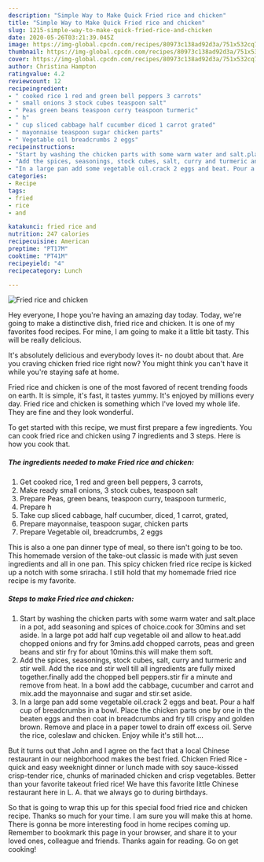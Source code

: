 ```yaml
---
description: "Simple Way to Make Quick Fried rice and chicken"
title: "Simple Way to Make Quick Fried rice and chicken"
slug: 1215-simple-way-to-make-quick-fried-rice-and-chicken
date: 2020-05-26T03:21:39.045Z
image: https://img-global.cpcdn.com/recipes/80973c138ad92d3a/751x532cq70/fried-rice-and-chicken-recipe-main-photo.jpg
thumbnail: https://img-global.cpcdn.com/recipes/80973c138ad92d3a/751x532cq70/fried-rice-and-chicken-recipe-main-photo.jpg
cover: https://img-global.cpcdn.com/recipes/80973c138ad92d3a/751x532cq70/fried-rice-and-chicken-recipe-main-photo.jpg
author: Christina Hampton
ratingvalue: 4.2
reviewcount: 12
recipeingredient:
- " cooked rice 1 red and green bell peppers 3 carrots"
- " small onions 3 stock cubes teaspoon salt"
- " Peas green beans teaspoon curry teaspoon turmeric"
- " h"
- " cup sliced cabbage half cucumber diced 1 carrot grated"
- " mayonnaise teaspoon sugar chicken parts"
- " Vegetable oil breadcrumbs 2 eggs"
recipeinstructions:
- "Start by washing the chicken parts with some warm water and salt.place in a pot, add seasoning and spices of choice.cook for 30mins and set aside. In a large pot add half cup vegetable oil and allow to heat.add chopped onions and fry for 3mins.add chopped carrots, peas and green beans and stir fry for about 10mins.this will make them soft."
- "Add the spices, seasonings, stock cubes, salt, curry and turmeric and stir well. Add the rice and stir well till all ingredients are fully mixed together.finally add the chopped bell peppers.stir fir a minute and remove from heat. In a bowl add the cabbage, cucumber and carrot and mix.add the mayonnaise and sugar and stir.set aside."
- "In a large pan add some vegetable oil.crack 2 eggs and beat. Pour a half cup of breadcrumbs in a bowl. Place the chicken parts one by one in the beaten eggs and then coat in breadcrumbs and fry till crispy and golden brown. Remove and place in a paper towel to drain off excess oil. Serve the rice, coleslaw and chicken. Enjoy while it&#39;s still hot...."
categories:
- Recipe
tags:
- fried
- rice
- and

katakunci: fried rice and 
nutrition: 247 calories
recipecuisine: American
preptime: "PT17M"
cooktime: "PT41M"
recipeyield: "4"
recipecategory: Lunch

---
```



![Fried rice and chicken](https://img-global.cpcdn.com/recipes/80973c138ad92d3a/751x532cq70/fried-rice-and-chicken-recipe-main-photo.jpg)

Hey everyone, I hope you're having an amazing day today. Today, we're going to make a distinctive dish, fried rice and chicken. It is one of my favorites food recipes. For mine, I am going to make it a little bit tasty. This will be really delicious.

It&#39;s absolutely delicious and everybody loves it- no doubt about that. Are you craving chicken fried rice right now? You might think you can&#39;t have it while you&#39;re staying safe at home.

Fried rice and chicken is one of the most favored of recent trending foods on earth. It is simple, it's fast, it tastes yummy. It's enjoyed by millions every day. Fried rice and chicken is something which I've loved my whole life. They are fine and they look wonderful.


To get started with this recipe, we must first prepare a few ingredients. You can cook fried rice and chicken using 7 ingredients and 3 steps. Here is how you cook that.

<!--inarticleads1-->

##### The ingredients needed to make Fried rice and chicken:

1. Get  cooked rice, 1 red and green bell peppers, 3 carrots,
1. Make ready  small onions, 3 stock cubes, teaspoon salt
1. Prepare  Peas, green beans, teaspoon curry, teaspoon turmeric,
1. Prepare  h
1. Take  cup sliced cabbage, half cucumber, diced, 1 carrot, grated,
1. Prepare  mayonnaise, teaspoon sugar, chicken parts
1. Prepare  Vegetable oil, breadcrumbs, 2 eggs


This is also a one pan dinner type of meal, so there isn&#39;t going to be too. This homemade version of the take-out classic is made with just seven ingredients and all in one pan. This spicy chicken fried rice recipe is kicked up a notch with some sriracha. I still hold that my homemade fried rice recipe is my favorite. 

<!--inarticleads2-->

##### Steps to make Fried rice and chicken:

1. Start by washing the chicken parts with some warm water and salt.place in a pot, add seasoning and spices of choice.cook for 30mins and set aside. In a large pot add half cup vegetable oil and allow to heat.add chopped onions and fry for 3mins.add chopped carrots, peas and green beans and stir fry for about 10mins.this will make them soft.
1. Add the spices, seasonings, stock cubes, salt, curry and turmeric and stir well. Add the rice and stir well till all ingredients are fully mixed together.finally add the chopped bell peppers.stir fir a minute and remove from heat. In a bowl add the cabbage, cucumber and carrot and mix.add the mayonnaise and sugar and stir.set aside.
1. In a large pan add some vegetable oil.crack 2 eggs and beat. Pour a half cup of breadcrumbs in a bowl. Place the chicken parts one by one in the beaten eggs and then coat in breadcrumbs and fry till crispy and golden brown. Remove and place in a paper towel to drain off excess oil. Serve the rice, coleslaw and chicken. Enjoy while it&#39;s still hot....


But it turns out that John and I agree on the fact that a local Chinese restaurant in our neighborhood makes the best fried. Chicken Fried Rice - quick and easy weeknight dinner or lunch made with soy sauce-kissed crisp-tender rice, chunks of marinaded chicken and crisp vegetables. Better than your favorite takeout fried rice! We have this favorite little Chinese restaurant here in L. A. that we always go to during birthdays. 

So that is going to wrap this up for this special food fried rice and chicken recipe. Thanks so much for your time. I am sure you will make this at home. There is gonna be more interesting food in home recipes coming up. Remember to bookmark this page in your browser, and share it to your loved ones, colleague and friends. Thanks again for reading. Go on get cooking!
